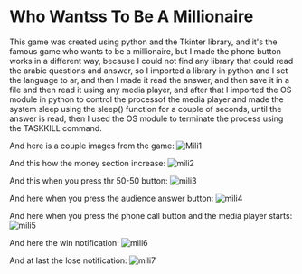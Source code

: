 # Who Wantss To Be A Millionaire

This game was created using python and the Tkinter library, and it's the famous game who wants to be a millionaire, but
I made the phone button works in a different way, because I could not find any library that could read the arabic
questions and answer, so I imported a library in python and I set the language to ar, and then I made it read the answer,
and then save it in a file and then read it using any media player, and after that I imported the OS module in python to
control the processof the media player and made the system sleep using the sleep() function for a couple of seconds,
until the answer is read, then I used the OS module to terminate the process using the TASKKILL command.

And here is a couple images from the game:
![Mili1](https://user-images.githubusercontent.com/74671857/140620889-0d966a38-1486-4ae3-9c61-a404ab37e5c8.JPG)

And this how the money section increase:
![mili2](https://user-images.githubusercontent.com/74671857/140620899-d7e04688-237d-4bb2-b7fb-cc4972c64b7a.JPG)

And this when you press thr 50-50 button:
![mili3](https://user-images.githubusercontent.com/74671857/140620909-97b71499-6e31-4ae7-8bc6-e0b5333573c0.JPG)

And here when you press the audience answer button:
![mili4](https://user-images.githubusercontent.com/74671857/140620926-fe538768-e1a2-4d07-830d-5a93003b3f96.JPG)

And here when you press the phone call button and the media player starts:
![mili5](https://user-images.githubusercontent.com/74671857/140620946-073f8944-3fd2-4bb5-af7e-182d74ef3313.JPG)

And here the win notification:
![mili6](https://user-images.githubusercontent.com/74671857/140620951-824ccc10-dd08-4580-9b38-d246c1903e80.JPG)

And at last the lose notification:
![mili7](https://user-images.githubusercontent.com/74671857/140620954-ad719ce8-7d54-4eae-9c22-bc60f4dd1808.JPG)


